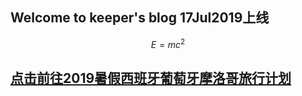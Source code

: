 ## Welcome to keeper's blog   17Jul2019上线 

$$E=mc^2$$

## [点击前往2019暑假西班牙葡萄牙摩洛哥旅行计划](https://keeperlu.github.io/spm.md)

